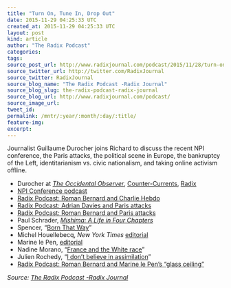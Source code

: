 ```yaml
---
title: "Turn On, Tune In, Drop Out"
date: 2015-11-29 04:25:33 UTC
created_at: 2015-11-29 04:25:33 UTC
layout: post
kind: article
author: "The Radix Podcast"
categories: 
tags: 
source_post_url: http://www.radixjournal.com/podcast/2015/11/28/turn-on-tune-in-drop-out
source_twitter_url: http://twitter.com/RadixJournal
source_twitter: RadixJournal
source_blog_name: "The Radix Podcast -Radix Journal"
source_blog_slug: the-radix-podcast-radix-journal
source_blog_url: http://www.radixjournal.com/podcast/
source_image_url: 
tweet_id:
permalink: /mntr/:year/:month/:day/:title/
feature-img: 
excerpt:
---
```

<p>Journalist Guillaume Durocher joins Richard to discuss the recent NPI conference, the Paris attacks, the political scene in Europe, the bankruptcy of the Left, identitarianism vs. civic nationalism, and taking online activism offline.        </p><ul>
<li>Durocher at <em><a href="http://www.theoccidentalobserver.net/author/guillaume-durocher/">The Occidental Observer</a></em>, <a href="http://www.counter-currents.com/tag/guillaume-durocher/">Counter-Currents</a>, <a href="http://www.radixjournal.com/journal/?author=5552aaf9e4b05ff90087e1da">Radix</a></li>
<li><a href="http://www.radixjournal.com/podcast/2015/11/3/become-who-we-are-the-podcast">NPI Conference podcast</a></li>
<li><a href="http://www.radixjournal.com/podcast/2015/1/16/je-ne-suis-pa">Radix Podcast: Roman Bernard and Charlie Hebdo</a></li>
<li><a href="http://www.radixjournal.com/podcast/2015/11/25/heart-of-darkness">Radix Podcast: Adrian Davies and Paris attacks</a></li>
<li><a href="http://www.radixjournal.com/podcast/2015/11/15/black-friday">Radix Podcast: Roman Bernard and Paris attacks</a></li>
<li>Paul Schrader, <em><a href="http://www.imdb.com/title/tt0089603/">Mishima: A Life in Four Chapters</a></em></li>
<li>Spencer, “<a href="http://www.radixjournal.com/altright-archive/altright-archive/main/blogs/hbd/born-that-way?rq=born%20this%20way">Born That Way</a>”</li>
<li>Michel Houellebecq, <em>New York Times</em> <a href="http://www.nytimes.com/2015/11/21/opinion/how-frances-leaders-failed-its-people.html?_r=0">editorial</a></li>
<li>Marine le Pen, <a href="http://www.nytimes.com/2015/01/19/opinion/marine-le-pen-france-was-attacked-by-islamic-fundamentalism.html">editorial</a></li>
<li>Nadine Morano, “<a href="http://www.breitbart.com/london/2015/09/28/row-erupts-france-former-minister-says-france-white-race-country/">France and the White race</a>”</li>
<li>Julien Rochedy, “<a href="http://www.fdesouche.com/591589-julien-rochedy-je-suis-force-croire-en-lassimilation#">I don’t believe in assimilation</a>”</li>
<li><a href="http://www.radixjournal.com/podcast/2015/4/9/the-glass-ceiling">Radix Podcast: Roman Bernard and Marine le Pen’s “glass ceiling”</a></li>
</ul><div class="">
    <i>Source: <a href="http://www.radixjournal.com/podcast/">The Radix Podcast -Radix Journal</a></i>
</div>

